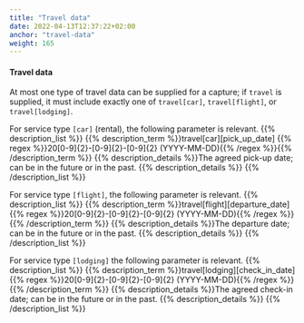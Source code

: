 ```yaml
---
title: "Travel data"
date: 2022-04-13T12:37:22+02:00
anchor: "travel-data"
weight: 165
---
```

#### Travel data
At most one type of travel data can be supplied for a capture; if `travel` is supplied, it must include exactly one of `travel[car]`, `travel[flight]`, or `travel[lodging]`.

For service type `[car]` (rental), the following parameter is relevant.
{{% description_list %}}
{{% description_term %}}travel[car][pick_up_date] {{% regex %}}20[0-9]{2}-[0-9]{2}-[0-9]{2} (YYYY-MM-DD){{% /regex %}}{{% /description_term %}}
{{% description_details %}}The agreed pick-up date; can be in the future or in the past.
{{% description_details %}}
{{% /description_list %}}


For service type `[flight]`, the following parameter is relevant.
{{% description_list %}}
{{% description_term %}}travel[flight][departure_date] {{% regex %}}20[0-9]{2}-[0-9]{2}-[0-9]{2} (YYYY-MM-DD){{% /regex %}}{{% /description_term %}}
{{% description_details %}}The departure date; can be in the future or in the past.
{{% description_details %}}
{{% /description_list %}}

For service type `[lodging]` the following parameter is relevant.
{{% description_list %}}
{{% description_term %}}travel[lodging][check_in_date] {{% regex %}}20[0-9]{2}-[0-9]{2}-[0-9]{2} (YYYY-MM-DD){{% /regex %}}{{% /description_term %}}
{{% description_details %}}The agreed check-in date; can be in the future or in the past. 
{{% description_details %}}
{{% /description_list %}}
